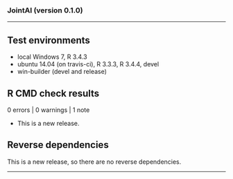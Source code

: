### JointAI (version 0.1.0)

---

## Test environments
* local Windows 7, R 3.4.3
* ubuntu 14.04 (on travis-ci), R 3.3.3, R 3.4.4, devel
* win-builder (devel and release)

## R CMD check results

0 errors | 0 warnings | 1 note

* This is a new release.

## Reverse dependencies

This is a new release, so there are no reverse dependencies.

---
